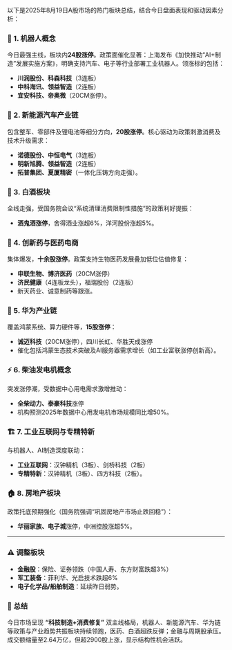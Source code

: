 以下是2025年8月19日A股市场的热门板块总结，结合今日盘面表现和驱动因素分析：

### 🤖 1. **机器人概念**  
   今日最强主线，板块内**24股涨停**。政策面催化显著：上海发布《加快推动“AI+制造”发展实施方案》，明确支持汽车、电子等行业部署工业机器人。领涨标的包括：  
   - **川润股份、科森科技**（3连板）  
   - **中科海讯、领益智造**（2连板）  
   - **宜安科技、帝奥微**（20CM涨停）。

### 🔋 2. **新能源汽车产业链**  
   包含整车、零部件及锂电池等细分方向，**20股涨停**。核心驱动为政策刺激消费及技术升级需求：  
   - **诺德股份、中恒电气**（3连板）  
   - **明新旭腾、领益智造**（2连板）  
   - **拓普集团、夏厦精密**（一体化压铸方向走强）。

### 🍶 3. **白酒板块**  
   全线走强，受国务院会议“系统清理消费限制性措施”的政策利好提振：  
   - **酒鬼酒涨停**，舍得酒业涨超6%，洋河股份涨超5%。

### 💊 4. **创新药与医药电商**  
   集体爆发，**十余股涨停**。政策支持生物医药发展叠加低位估值修复：  
   - **申联生物、博济医药**（20CM涨停）  
   - **济民健康**（4连板龙头），福瑞股份（2连板）  
   - 新天药业、诚意制药等跟涨。

### 📶 5. **华为产业链**  
   覆盖鸿蒙系统、算力硬件等，**15股涨停**：  
   - **诚迈科技**（20CM涨停），四川长虹、华胜天成涨停  
   - 催化包括鸿蒙生态技术突破及AI服务器需求增长（如工业富联涨停创新高）。

### ⚡ 6. **柴油发电机概念**  
   突发涨停潮，受数据中心用电需求激增推动：  
   - **全柴动力、泰豪科技**涨停  
   - 机构预测2025年数据中心用发电机市场规模同比增50%。

### 🏗️ 7. **工业互联网与专精特新**  
   与机器人、AI制造深度联动：  
   - **工业互联网**：汉钟精机（3板）、剑桥科技（2板）  
   - **专精特新**：汉钟精机（3板）、四方科技（2板）。

### 🏠 8. **房地产板块**  
   政策托底预期强化（国务院强调“巩固房地产市场止跌回稳”）：  
   - **华丽家族、电子城**涨停，中洲控股涨超5%。

---

### ⚠️ **调整板块**  
- **金融股**：保险、证券领跌（中国人寿、东方财富跌超3%）  
- **军工装备**：菲利华、光启技术跌超6%  
- **电子化学品/船舶制造**：延续昨日弱势。

### 💎 总结  
今日市场呈现 **“科技制造+消费修复”** 双主线格局，机器人、新能源汽车、华为链等政策与产业趋势共振板块持续领跑，医药、白酒超跌反弹；金融与周期股承压。成交额缩量至2.64万亿，但超2900股上涨，显示结构性机会活跃。